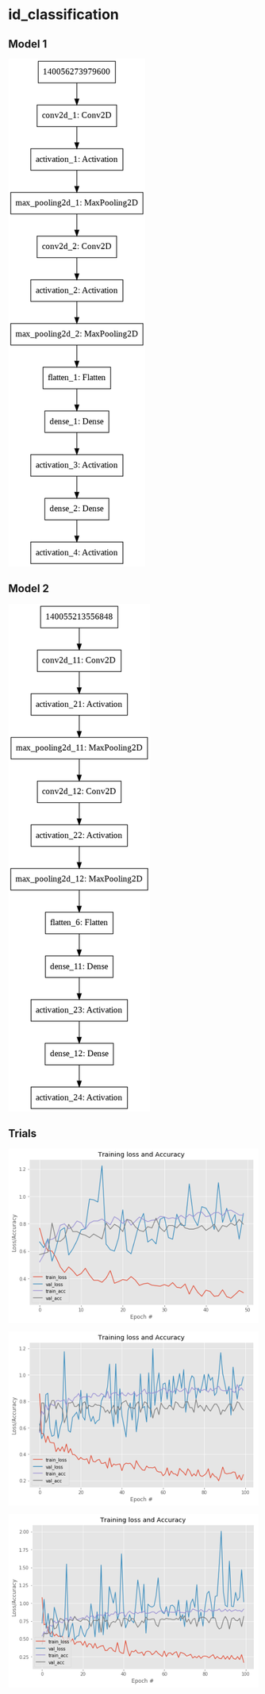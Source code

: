 # id_classification

Model 1
---------------------------

![Screenshot](classification_model.png)

Model 2
---------------------------

![Screenshot](LeNet.png)

Trials
--------------------------------------

![Screenshot](download_1.png)

![Screenshot](download_2.png)

![Screenshot](download_3.png)

